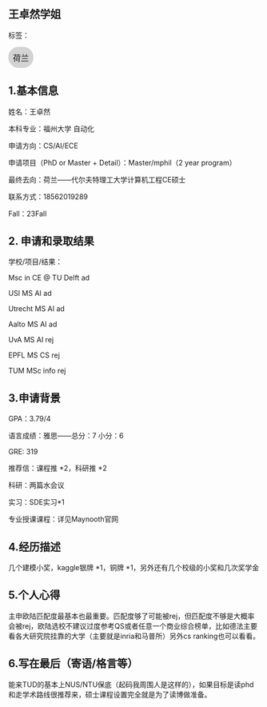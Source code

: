 ## 王卓然学姐

标签：
<a href="https://fzu-fly.online/flying/eu/" target="_blank">
  <div class="box">
    <div class="text">荷兰</div>
  </div>
</a>

<style>
.box {
  display: inline-block;
  border: 1px solid lightgray; /* 边框颜色 */
  padding: 8px;
  border-radius: 20px; /* 弧度大小 */
  background-color: lightgray; /* 默认背景色 */
  transition: background-color 0.3s ease; /* 添加过渡效果 */
}

.box:hover {
  background-color: #7E56C2; /* 鼠标悬停时的背景色 */
}

.text {
  font-size: 16px;
  text-align: center;
}
</style>

<style>
a[style] {
  position: relative;
}

a[style]:hover {
  background-color: purple;
}
</style>

## 1.基本信息
姓名：王卓然

本科专业：福州大学 自动化

申请方向：CS/AI/ECE

申请项目（PhD or Master + Detail）：Master/mphil（2 year program）

最终去向：荷兰——代尔夫特理工大学计算机工程CE硕士

联系方式：18562019289

Fall：23Fall

## 2. 申请和录取结果
学校/项目/结果：

Msc in CE @ TU Delft ad

USI MS AI ad

Utrecht MS AI ad

Aalto MS AI ad

UvA MS AI rej

EPFL MS CS rej

TUM MSc info rej

## 3.申请背景
GPA：3.79/4

语言成绩：雅思——总分：7 小分：6 

GRE: 319

推荐信：课程推 *2，科研推 *2

科研：两篇水会议

实习：SDE实习*1

专业授课课程：详见Maynooth官网

## 4.经历描述
几个建模小奖，kaggle银牌 *1，铜牌 *1，另外还有几个校级的小奖和几次奖学金


## 5.个人心得
主申欧陆匹配度最基本也最重要。匹配度够了可能被rej，但匹配度不够是大概率会被rej，欧陆选校不建议过度参考QS或者任意一个商业综合榜单，比如德法主要看各大研究院挂靠的大学（主要就是inria和马普所）另外cs ranking也可以看看。

## 6.写在最后（寄语/格言等）
能来TUD的基本上NUS/NTU保底（起码我周围人是这样的），如果目标是读phd和走学术路线很推荐来，硕士课程设置完全就是为了读博做准备。
